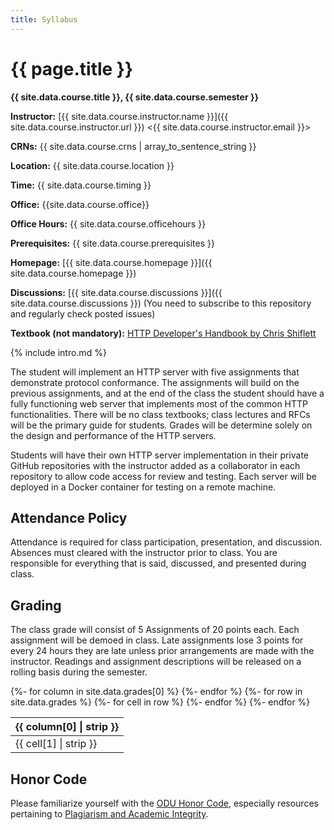 ```yaml
---
title: Syllabus
---
```


# {{ page.title }}

**{{ site.data.course.title }}, {{ site.data.course.semester }}**

**Instructor:** [{{ site.data.course.instructor.name }}]({{ site.data.course.instructor.url }}) &lt;{{ site.data.course.instructor.email }}&gt;

**CRNs:** {{ site.data.course.crns | array_to_sentence_string }}

**Location:** {{ site.data.course.location }}

**Time:** {{ site.data.course.timing }}

**Office:** {{site.data.course.office}}

**Office Hours:** {{ site.data.course.officehours }}

**Prerequisites:** {{ site.data.course.prerequisites }}

**Homepage:** [{{ site.data.course.homepage }}]({{ site.data.course.homepage }})

**Discussions:** [{{ site.data.course.discussions }}]({{ site.data.course.discussions }}) (You need to subscribe to this repository and regularly check posted issues)

**Textbook (not mandatory):** [HTTP Developer's Handbook by Chris Shiflett](https://www.amazon.com/HTTP-Developers-Handbook-Chris-Shiflett/dp/0672324547)

{% include intro.md %}

The student will implement an HTTP server with five assignments that demonstrate protocol conformance.
The assignments will build on the previous assignments, and at the end of the class the student should have a fully functioning web server that implements most of the common HTTP functionalities.
There will be no class textbooks; class lectures and RFCs will be the primary guide for students.
Grades will be determine solely on the design and performance of the HTTP servers.

Students will have their own HTTP server implementation in their private GitHub repositories with the instructor added as a collaborator in each repository to allow code access for review and testing.
Each server will be deployed in a Docker container for testing on a remote machine.

## Attendance Policy

Attendance is required for class participation, presentation, and discussion.
Absences must cleared with the instructor prior to class.
You are responsible for everything that is said, discussed, and presented during class.

## Grading

The class grade will consist of 5 Assignments of 20 points each.
Each assignment will be demoed in class. Late assignments lose 3 points for every 24 hours they are late unless prior arrangements are made with the instructor.
Readings and assignment descriptions will be released on a rolling basis during the semester.

<table>
  <thead>
    <tr>
    {%- for column in site.data.grades[0] %}
      <th>{{ column[0] | strip }}</th>
    {%- endfor %}
    </tr>
  </thead>
  <tbody>
  {%- for row in site.data.grades %}
    <tr>
    {%- for cell in row %}
      <td>{{ cell[1] | strip }}</td>
    {%- endfor %}
    </tr>
  {%- endfor %}
  </tbody>
</table>

## Honor Code

Please familiarize yourself with the [ODU Honor Code](https://www.odu.edu/about/monarchcitizenship), especially resources pertaining to [Plagiarism and Academic Integrity](https://graduate.cs.odu.edu/resources/academic-integrity/).
